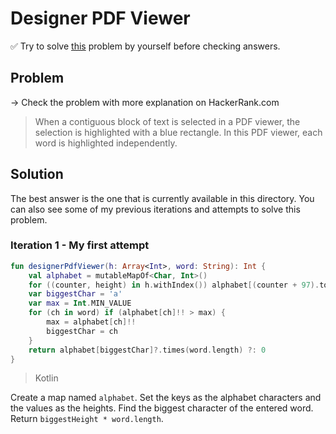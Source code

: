 # Designer PDF Viewer

✅ Try to solve [this](https://www.hackerrank.com/challenges/designer-pdf-viewer/problem?isFullScreen=true) problem by yourself before checking answers.

## Problem

-> Check the problem with more explanation on HackerRank.com

> When a contiguous block of text is selected in a PDF viewer, the selection is highlighted with a blue rectangle. In this PDF viewer, each word is highlighted independently.

## Solution

The best answer is the one that is currently available in this directory. You can also see some of my previous iterations and attempts to solve this problem.

### Iteration 1 - My first attempt

```kotlin
fun designerPdfViewer(h: Array<Int>, word: String): Int {
    val alphabet = mutableMapOf<Char, Int>()
    for ((counter, height) in h.withIndex()) alphabet[(counter + 97).toChar()] = height
    var biggestChar = 'a'
    var max = Int.MIN_VALUE
    for (ch in word) if (alphabet[ch]!! > max) {
        max = alphabet[ch]!!
        biggestChar = ch
    }
    return alphabet[biggestChar]?.times(word.length) ?: 0
}
```
> Kotlin

Create a map named `alphabet`. Set the keys as the alphabet characters and the values as the heights. Find the biggest character of the entered word. Return `biggestHeight * word.length`.
